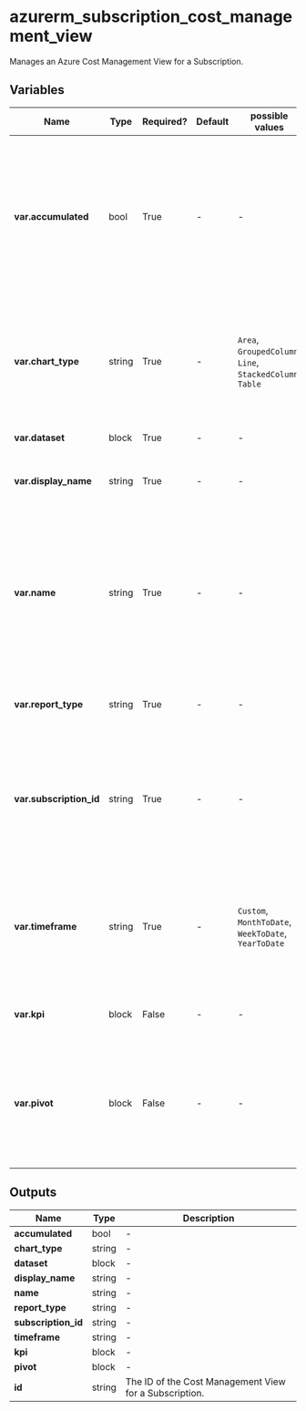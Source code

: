 # azurerm_subscription_cost_management_view

Manages an Azure Cost Management View for a Subscription.

## Variables

| Name | Type | Required? | Default  | possible values | Description |
| ---- | ---- | --------- | -------- | ----------- | ----------- |
| **var.accumulated** | bool | True | -  |  -  | Whether the costs data in the Cost Management View are accumulated over time. Changing this forces a new Cost Management View for a Subscription to be created. | 
| **var.chart_type** | string | True | -  |  `Area`, `GroupedColumn`, `Line`, `StackedColumn`, `Table`  | Chart type of the main view in Cost Analysis. Possible values are `Area`, `GroupedColumn`, `Line`, `StackedColumn` and `Table`. | 
| **var.dataset** | block | True | -  |  -  | A `dataset` block. | 
| **var.display_name** | string | True | -  |  -  | User visible input name of the Cost Management View. | 
| **var.name** | string | True | -  |  -  | The name which should be used for this Cost Management View for a Subscription. Changing this forces a new Cost Management View for a Subscription to be created. | 
| **var.report_type** | string | True | -  |  -  | The type of the report. The only possible value is `Usage`. | 
| **var.subscription_id** | string | True | -  |  -  | The ID of the Subscription this View is scoped to. Changing this forces a new Cost Management View for a Subscription to be created. | 
| **var.timeframe** | string | True | -  |  `Custom`, `MonthToDate`, `WeekToDate`, `YearToDate`  | The time frame for pulling data for the report. Possible values are `Custom`, `MonthToDate`, `WeekToDate` and `YearToDate`. | 
| **var.kpi** | block | False | -  |  -  | One or more `kpi` blocks, to show in Cost Analysis UI. | 
| **var.pivot** | block | False | -  |  -  | One or more `pivot` blocks, containing the configuration of 3 sub-views in the Cost Analysis UI. Non table views should have three pivots. | 



## Outputs

| Name | Type | Description |
| ---- | ---- | --------- | 
| **accumulated** | bool  | - | 
| **chart_type** | string  | - | 
| **dataset** | block  | - | 
| **display_name** | string  | - | 
| **name** | string  | - | 
| **report_type** | string  | - | 
| **subscription_id** | string  | - | 
| **timeframe** | string  | - | 
| **kpi** | block  | - | 
| **pivot** | block  | - | 
| **id** | string  | The ID of the Cost Management View for a Subscription. | 